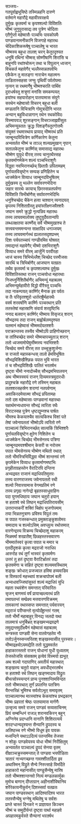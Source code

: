 सञ्जयः-  
गतपूर्वाह्णभूयिष्ठे तस्मिन्नहनि दारुणे  
वर्तमाने महारौद्रे महावीरवरक्षये  
दुर्मुखः कृतवर्मा च कृपश्शल्यो विविंशतिः  
भीष्मं जुगुपुरासाद्य तव पुत्रेण चोदिताः  
एतैर्गुप्तो महेष्वासैः पञ्चभिः पावकोपमैः  
पाण्डवानामनीकानि विजगाहे महारथः  
चेदिकाशिकरूषेषु पञ्चालेषु च भारत  
भीष्मस्य बहुधा तालश् चरन् केतुरदृश्यत  
धनूषिं रथिनां भीष्मस् सोष्णीषाणि शिरांसि च  
बाहूनपि रथांश्चोरून् तथा च विपुलान् ध्वजान्  
विचकर्त महावेगैर् भल्लैस्सन्नतपर्वभिः  
एकैकेन तु मातङ्गा नाराचेन महात्मनः  
ताडितास्सहसा जग्मुः पृथिवीं पर्वतोपमाः  
नृत्यन् स रथमार्गेषु भीष्मश्चरति पार्थिव  
दुराधर्षस्तु शत्रूणां मनांसि समकम्पयत्  
हयांश्च सहयारोहान् पातयामास संयुगे  
सरथेन महेष्वासो विचरन् बहुधा बली  
मण्डलानि विचित्राणि गोमूत्रादीनि भारत  
अन्यान् बहुविधान्नागान् रथेन रथकोविदः  
विस्मापयञ् शूरसङ्गान् विचरञ्जाह्नवीसुतः  
अभिमन्युस्ततः क्रुद्धः पिशङ्गैस्तुरगोत्तमैः  
संयुक्तं रथमास्थाय प्रायाद् भीष्मरथं प्रति  
जाम्बूनदविचित्रेण कर्णिकारेण केतुना  
अभ्यवर्तत भीष्मं च ताञ्ञ् शल्यप्रमुखान् नृपान्  
सतालकेतुना कार्ष्णिस् समासाद्य महारथः  
भीष्मेण युयुधे वीरस् तस्य चानुरथैस्सह  
कृतवर्माणमेकेन शल्यं पञ्चभिराशुगैः  
विद्ध्वा नवभिरानर्च्छच् छिताग्रैः प्रपितामहम्  
पूर्णायतविसृष्टेन सम्यक् प्रणिहितेन च  
ध्वजमेकेन विव्याध जाम्बूनदविभूषितम्  
दुर्मुखस्य तु भल्लेन सर्वावरणभेदिना  
जहार सारथेः कायाच् छिरस्सन्नतपर्वणा  
विविंशति त्रिभीर्बाणैस् सर्वावरणभेदिभिः  
धनुश्चिच्छेद चैकेन हत्वा चाश्वान् व्यनादयत्  
कृपस्य निशिताग्रैस्तु हयांस्तीक्ष्णजवैश्शरैः  
जघान समरे क्रुद्धो नृत्यन्निव महारथः  
तस्य लाघवमालोक्य तुष्टुवुर्दैवतान्यपि  
लब्धलक्षतया कार्ष्णेस् सर्वे भीष्ममुखाश्च ते  
सत्त्ववन्तममन्यन्त साक्षादिव धनञ्जयम्  
तस्य लाघवमार्गस्थं ह्यलातसदृशप्रभम्  
दिशः पर्यपतच्चापं गाण्डीवमिव घोषवत्  
तमाद्यन्तं महावेगैर् भीष्मो दशभिराशुगैः  
विव्याध समरे वीरम् आर्जुनिं परवीरहा  
ध्वजं चास्य त्रिभिर्भल्लैश् चिच्छेद परमौजसः  
सारथिं च त्रिभिर्बाणैर् आजघान यतव्रतः  
तथैव कृतवर्मा च कृपश्शल्यश्च दुर्मुखः  
विविंशतिस्तथा राजन् पञ्चयोधा महारथाः  
निजघ्नुर्निशितैर्बाणैर् अभिमन्युं महाबलम्  
अभिमन्युर्महावीरो विद्धो वीरैस्तु पञ्चभिः  
तदा नाकम्पयत् कार्ष्णिर् मैनाक इव पर्वतः  
स तैः परिवृतश्शूरो धार्तराष्ट्रैर्महारथैः  
ववर्ष शरवर्षाणि कार्ष्णिः पञ्चरथान् प्रति  
ततस्तेषां महास्राणि संवार्य शरवृष्टिभिः  
ननाद बलवान् कार्ष्णिर् भीष्माय विसृजञ् शरान्  
सौभद्रस्य तदा राजन् बाह्वोर्बलमदृश्यत  
यतमानं महेष्वासं भीष्ममर्दयतश्शरैः  
पराक्रान्तस्य तस्यैव भीष्मोऽपि प्राहिणोच्छरान्  
स तांश्चिच्छेद समरे भीष्मचापच्युताञ् शरान्  
ततो ध्वजमामोघेषुर्भीष्मस्य नवभिश्शरैः  
चिच्छेद समरे वीरस् तत उच्चुक्रुशुर्जनाः  
स राजतो महास्कन्धस् तालो हेमविभूषितः  
सौभद्रविशिखैश्छिन्नः पपात भुवि भारत  
तं च सौभद्रविशिखैः पातितं भरतर्षभ  
दृष्ट्वा भीमो ननादोच्चैस् सौभद्रमभिपालयन्  
अथ भीष्मस्स्वयं राजन् दिव्यमस्त्रमुदारधीः  
प्रादुश्चक्रे महारौद्रे रणे तस्मिन् महाबलः  
ततश्शरसहस्रेण शराणां नतपर्वणाम्  
अवाकिरदमेयात्मा सौभद्रं प्रपितामहः  
ततो दश महेष्वासाः पाण्डवानां महारथाः  
रक्षार्थमभ्यधावन्त सौभद्रं त्वरिता रथैः  
विराटस्सह पुत्रेण धृष्टद्युम्नश्च पार्षतः  
भीमश्च केकयाश्चैव सात्यकिश्च विशां पते  
तेषां जवेनापततां भीष्मोऽपि त्वरितो रणे  
पाञ्चाल्यं त्रिभिरानर्च्छत् सात्यकिं त्रिभिश्शरैः  
पूर्णायतविसृष्टेन क्षुरेण निशितेन च  
ध्वजमेकेन चिच्छेद भीमसेनस्य पत्रिणा  
जाम्बूनदमयश्श्रीमान् केसरी स नरोत्तम  
पपात भीमसेनस्य भीष्मेण मथितो रथात्  
ततो भीमस्त्रिभिर्विद्ध्वा भीष्मं शान्तनवं रणे  
कृपमेकेन विव्याध कृतवर्माणमष्टभिः  
प्रगृहीताग्रहस्तेन वैराटिरपि दन्तिना  
अभ्यद्रवत राजानं मद्राधिपतिमुत्तरः  
तस्य वारणराजस्य जवेनापततो रथी  
शल्यो निवारयामास वेगमप्रतिमं रणे  
तस्य प्रगृह्य नागेन्द्रो बृहतस्साधुवाहिनः  
पदा युगमधिष्ठाय जघान चतुरो हयान्  
स हताश्वे रथे तिष्ठन् मद्राधिपतिरायसीम्  
उत्तरान्तकरीं शक्तिं चिक्षेप भुजगोपमाम्  
तया भिन्नतनुत्राणः प्रविश्य विपुलं तमः  
स पपात गजस्कन्धात् प्रमुक्ताङ्कुशतोमरः  
समादाय च शल्योऽसिम् अवप्लुत्य रथोत्तमात्  
वारणेन्द्रस्य विक्रम्य चिच्छेदाशु महाकरम्  
भिन्नमर्मा शरव्रातैश् छिन्नहस्तस्सवारणः  
भीममार्तस्वरं कृत्वा पपात च ममार च  
एतदीदृशकं कृत्वा मद्रराजो नराधिप  
आरुरोह रथं तूर्णं भास्वरं कृतवर्मणः  
उत्तरं तु हतं दृष्ट्वा वैराटिर्भ्रातरं तदा  
कृतवर्मणा च सहितं दृष्ट्वा शल्यमवस्थितम्  
शङ्खः क्रोधात् प्रजज्वाल हविषा हव्यवाडिव  
स विस्फार्य महच्चापं शक्रचापोपमं बली  
अभ्यधावज्जिघांसुस्तं शल्यं मद्राधिपं युधि  
महता रथवंशेन समन्तात् परिवारितः  
सृजन् बाणमयं वर्षं प्रायाच्छल्यरथं प्रति  
तमापतन्तं सम्प्रेक्ष्य मत्तवारणविक्रमम्  
तावकानां रथास्सप्त समन्तात् पर्यवारयन्  
मद्रराजं परीप्सन्तो मृत्योर्दंष्ट्रान्तरं गतम्  
ततो भीर्मो महाबाहुर् विनद्य जलदो यथा  
तालमात्रं धनुर्बिभ्रत् शङ्खमभ्यद्रवद्रणे  
तमुद्यन्तमुदीक्ष्यैनं महेष्वासं महाबलम्  
सन्त्रस्ता पाण्डवी सेना वातवेगहतेव नौः  
ततोऽर्जुनस्सन्त्वरितश् शङ्खस्यासीत् पुरस्सरः।  
भीष्माद्रक्ष्योऽयमद्येति ततो युद्धमवर्तत  
हाहाकारस्ततो राजन् योधानां युधी युध्यताम्  
तेजस्तेजसि संसक्तम् इत्येवं विस्मयो ह्यभूत्  
अथ शल्यो गदापाणिर् अवतीर्य महारथात्  
शङ्खस्य चतुरो वाहान् अवधीद्भरतर्षभ  
स हताश्वो रथे तिष्ठन् खड्गमादाय विद्रुतः  
बीभत्सोस्स्यन्दनं प्राप्य पुनश्शान्तिमविन्दत  
ततो भीष्मरथात् तूर्णं प्रपतन्ति पतत्रिणः  
यैरन्तरिक्षं भूमिश्च सर्वतोऽभूत् समावृतम्  
पाञ्चाल्यानथ मात्स्यांश्च केकयांश्च प्रभद्रकान्  
भीष्मः प्रहरतां श्रेष्ठः पातयामास मार्गणैः  
उत्सृज्य समरे राजन् पाण्डवं सव्यसाचिनम्  
प्रियं सम्बन्धिनं राजञ् शरानवकिरन् बहून्  
अग्निनेव प्रदग्धानि वानानि शिशिरात्यये  
शरदग्धान्यदृश्यन्त सैन्यानि द्रुपदस्य च  
अतिष्ठच्च रणे भीष्मो विधूम इव पावकः  
मध्यन्दिने यथाऽऽदित्यं पतन्तमिव तेजसा  
न शोकुः पाण्डवेयस्य योधा भीष्मं निरीक्षितुम्  
अभ्यवर्तत पाञ्चाल्यं द्रुपदं सेनया वृतम्  
वीक्षाञ्चक्रुस्समन्तात् ते पाण्डवा भयपीडिताः  
त्रातारं नाभ्यगच्छन्त गावश्शीतार्दिता इव  
अथास्मिन् विद्रुते सैन्ये निरुत्साहे विमर्दिते  
हाहाकारो महानासीत् पाण्डुसैन्येषु मारिष  
ततो भीष्मश्शान्तनवो नित्यं मण्डलकार्मुकः  
मुमोच बाणान् दीप्ताग्रान् अहीनाशीविषानिव  
शरैरेकायनीकुर्वन् दिशस्सर्वा यतव्रतः  
जघान पाण्डवरथान् आदिश्यादिश्य भारत  
ततस्सैन्येषु भग्नेषु मथितेषु च सर्वशः  
प्राप्ते चास्तं दिनकरे न प्राज्ञायत किञ्चन  
भीष्मं च समुदीर्यन्तं दृष्ट्वा पार्था महाहवे  
अपहारमकुर्वस्ते सैन्यानां भरतर्षभ  
